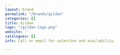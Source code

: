 ```yaml
---
layout: brand
permalink: "/brands/gildan"
categories: []
title: Gildan
logo: "/gildan-logo.png"
website: ''
catalogues: []
info: Call or email for selection and availability.

---
```


